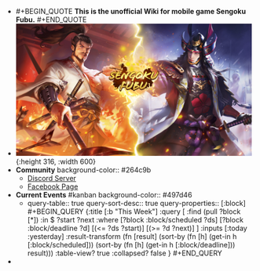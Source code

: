- #+BEGIN_QUOTE
  **This is the unofficial Wiki for mobile game Sengoku Fubu.**
  #+END_QUOTE
- ![cover-200812.jpg](../assets/cover-200812_1656919621186_0.jpg){:height 316, :width 600}
- **Community**
  background-color:: #264c9b
	- [Discord Server](https://discord.gg/pqXNKw5vrz)
	- [Facebook Page](https://www.facebook.com/sengokufubu.en/)
- **Current Events** #kanban
  background-color:: #497d46
	- query-table:: true
	  query-sort-desc:: true
	  query-properties:: [:block]
	  #+BEGIN_QUERY
	  {:title [:b "This Week"]
	          :query [
	              :find (pull ?block [*])
	              :in $ ?start ?next
	              :where
	                              [?block :block/scheduled ?ds] 
	  							[?block :block/deadline ?d]
	                              [(<= ?ds ?start)]
	  							[(>= ?d ?next)]
	              ]
	  		:inputs [:today :yesterday]
	          :result-transform 
	  			(fn [result]
	  				(sort-by 
	  					(fn [h] (get-in h [:block/scheduled]))
	  					(sort-by
	  						(fn [h] (get-in h [:block/deadline]))				
	  						result)))
	          :table-view? true
	          :collapsed? false
	      }
	  #+END_QUERY
-